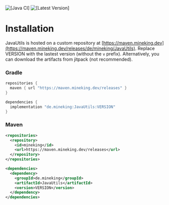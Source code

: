 ![[Java CI]](https://github.com/MineKing9534/JavaUtils/actions/workflows/check.yml/badge.svg)
![[Latest Version]](https://maven.mineking.dev/api/badge/latest/releases/de/mineking/JavaUtils?prefix=v&name=Latest%20Version)

# Installation

JavaUtils is hosted on a custom repository at [https://maven.mineking.dev](https://maven.mineking.dev/releases/de/mineking/JavaUtils). Replace VERSION with the lastest version (without the `v` prefix).
Alternatively, you can download the artifacts from jitpack (not recommended).

### Gradle

```groovy
repositories {
  maven { url "https://maven.mineking.dev/releases" }
}

dependencies {
  implementation "de.mineking:JavaUtils:VERSION"
}
```

### Maven

```xml
<repositories>
  <repository>
    <id>mineking</id>
    <url>https://maven.mineking.dev/releases</url>
  </repository>
</repositories>

<dependencies>
  <dependency>
    <groupId>de.mineking</groupId>
    <artifactId>JavaUtils</artifactId>
    <version>VERSION</version>
  </dependency>
</dependencies>
```